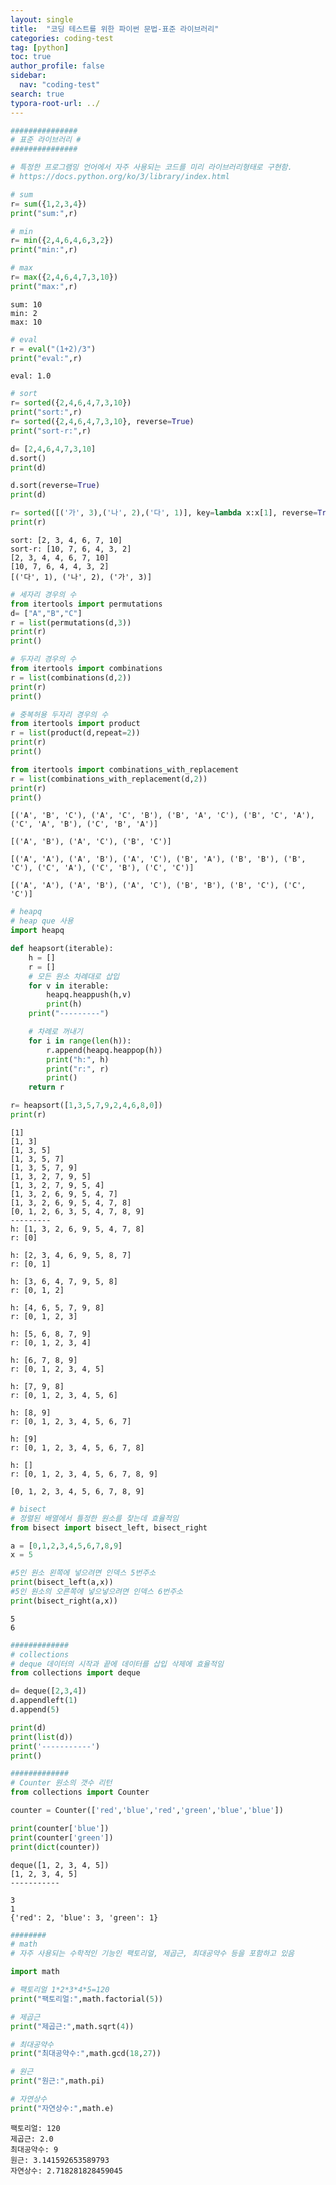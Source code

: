 ```yaml
---
layout: single
title:  "코딩 테스트를 위한 파이썬 문법-표준 라이브러리"
categories: coding-test
tag: [python]
toc: true
author_profile: false
sidebar:
  nav: "coding-test"
search: true
typora-root-url: ../
---
```


```python
###############
# 표준 라이브러리 #
###############

# 특정한 프로그램밍 언어에서 자주 사용되는 코드를 미리 라이브러리형태로 구현함.
# https://docs.python.org/ko/3/library/index.html
```


```python
# sum
r= sum({1,2,3,4})
print("sum:",r)

# min
r= min({2,4,6,4,6,3,2})
print("min:",r)

# max
r= max({2,4,6,4,7,3,10})
print("max:",r)
```

    sum: 10
    min: 2
    max: 10



```python
# eval
r = eval("(1+2)/3")
print("eval:",r)
```

    eval: 1.0



```python
# sort
r= sorted({2,4,6,4,7,3,10})
print("sort:",r)
r= sorted({2,4,6,4,7,3,10}, reverse=True)
print("sort-r:",r)

d= [2,4,6,4,7,3,10]
d.sort()
print(d)

d.sort(reverse=True)
print(d)

r= sorted([('가', 3),('나', 2),('다', 1)], key=lambda x:x[1], reverse=True)
print(r)
```

    sort: [2, 3, 4, 6, 7, 10]
    sort-r: [10, 7, 6, 4, 3, 2]
    [2, 3, 4, 4, 6, 7, 10]
    [10, 7, 6, 4, 4, 3, 2]
    [('다', 1), ('나', 2), ('가', 3)]



```python
# 세자리 경우의 수
from itertools import permutations
d= ["A","B","C"]
r = list(permutations(d,3))
print(r)
print()

# 두자리 경우의 수
from itertools import combinations
r = list(combinations(d,2))
print(r)
print()

# 중복허용 두자리 경우의 수
from itertools import product
r = list(product(d,repeat=2))
print(r)
print()

from itertools import combinations_with_replacement
r = list(combinations_with_replacement(d,2))
print(r)
print()
```

    [('A', 'B', 'C'), ('A', 'C', 'B'), ('B', 'A', 'C'), ('B', 'C', 'A'), ('C', 'A', 'B'), ('C', 'B', 'A')]

    [('A', 'B'), ('A', 'C'), ('B', 'C')]

    [('A', 'A'), ('A', 'B'), ('A', 'C'), ('B', 'A'), ('B', 'B'), ('B', 'C'), ('C', 'A'), ('C', 'B'), ('C', 'C')]

    [('A', 'A'), ('A', 'B'), ('A', 'C'), ('B', 'B'), ('B', 'C'), ('C', 'C')]




```python
# heapq
# heap que 사용
import heapq

def heapsort(iterable):
    h = []
    r = []
    # 모든 원소 차례대로 삽입
    for v in iterable:
        heapq.heappush(h,v)
        print(h)
    print("---------")

    # 차례로 꺼내기
    for i in range(len(h)):
        r.append(heapq.heappop(h))
        print("h:", h)
        print("r:", r)
        print()
    return r

r= heapsort([1,3,5,7,9,2,4,6,8,0])
print(r)
```

    [1]
    [1, 3]
    [1, 3, 5]
    [1, 3, 5, 7]
    [1, 3, 5, 7, 9]
    [1, 3, 2, 7, 9, 5]
    [1, 3, 2, 7, 9, 5, 4]
    [1, 3, 2, 6, 9, 5, 4, 7]
    [1, 3, 2, 6, 9, 5, 4, 7, 8]
    [0, 1, 2, 6, 3, 5, 4, 7, 8, 9]
    ---------
    h: [1, 3, 2, 6, 9, 5, 4, 7, 8]
    r: [0]

    h: [2, 3, 4, 6, 9, 5, 8, 7]
    r: [0, 1]

    h: [3, 6, 4, 7, 9, 5, 8]
    r: [0, 1, 2]

    h: [4, 6, 5, 7, 9, 8]
    r: [0, 1, 2, 3]

    h: [5, 6, 8, 7, 9]
    r: [0, 1, 2, 3, 4]

    h: [6, 7, 8, 9]
    r: [0, 1, 2, 3, 4, 5]

    h: [7, 9, 8]
    r: [0, 1, 2, 3, 4, 5, 6]

    h: [8, 9]
    r: [0, 1, 2, 3, 4, 5, 6, 7]

    h: [9]
    r: [0, 1, 2, 3, 4, 5, 6, 7, 8]

    h: []
    r: [0, 1, 2, 3, 4, 5, 6, 7, 8, 9]

    [0, 1, 2, 3, 4, 5, 6, 7, 8, 9]



```python
# bisect
# 정렬된 배열에서 틀정한 원소를 찾는데 효율적임
from bisect import bisect_left, bisect_right

a = [0,1,2,3,4,5,6,7,8,9]
x = 5

#5인 원소 왼쪽에 넣으려면 인덱스 5번주소
print(bisect_left(a,x))
#5인 원소의 오른쪽에 넣으넣으려면 인덱스 6번주소
print(bisect_right(a,x))
```

    5
    6



```python
#############
# collections
# deque 데이터의 시작과 끝에 데이터를 삽입 삭제에 효율적임
from collections import deque

d= deque([2,3,4])
d.appendleft(1)
d.append(5)

print(d)
print(list(d))
print('-----------')
print()

#############
# Counter 원소의 갯수 리턴
from collections import Counter

counter = Counter(['red','blue','red','green','blue','blue'])

print(counter['blue'])
print(counter['green'])
print(dict(counter))
```

    deque([1, 2, 3, 4, 5])
    [1, 2, 3, 4, 5]
    -----------

    3
    1
    {'red': 2, 'blue': 3, 'green': 1}



```python
########
# math
# 자주 사용되는 수학적인 기능인 팩토리얼, 제곱근, 최대공약수 등을 포함하고 있음

import math

# 팩토리얼 1*2*3*4*5=120
print("팩토리얼:",math.factorial(5))

# 제곱근
print("제곱근:",math.sqrt(4))

# 최대공약수
print("최대공약수:",math.gcd(18,27))

# 원근
print("원근:",math.pi)

# 자연상수
print("자연상수:",math.e)

```

    팩토리얼: 120
    제곱근: 2.0
    최대공약수: 9
    원근: 3.141592653589793
    자연상수: 2.718281828459045